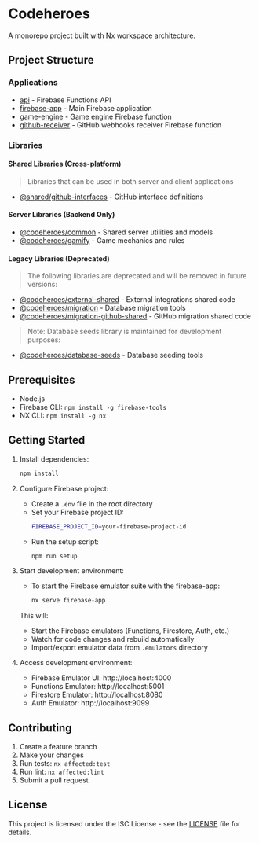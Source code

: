 # Codeheroes

A monorepo project built with [Nx](https://nx.dev) workspace architecture.

## Project Structure

### Applications

- [api](apps/api) - Firebase Functions API
- [firebase-app](apps/firebase-app) - Main Firebase application
- [game-engine](apps/game-engine) - Game engine Firebase function
- [github-receiver](apps/github-receiver) - GitHub webhooks receiver Firebase function

### Libraries

#### Shared Libraries (Cross-platform)
> Libraries that can be used in both server and client applications
- [@shared/github-interfaces](libs/shared/github-interfaces) - GitHub interface definitions

#### Server Libraries (Backend Only)
- [@codeheroes/common](libs/server/common) - Shared server utilities and models
- [@codeheroes/gamify](libs/server/gamify) - Game mechanics and rules

#### Legacy Libraries (Deprecated)
> The following libraries are deprecated and will be removed in future versions:
- [@codeheroes/external-shared](libs/migration/external-shared) - External integrations shared code
- [@codeheroes/migration](libs/migration/migration) - Database migration tools
- [@codeheroes/migration-github-shared](libs/migration/migration-github-shared) - GitHub migration shared code

> Note: Database seeds library is maintained for development purposes:
- [@codeheroes/database-seeds](libs/database-seeds) - Database seeding tools

## Prerequisites

- Node.js
- Firebase CLI: `npm install -g firebase-tools`
- NX CLI: `npm install -g nx`

## Getting Started

1. Install dependencies:
   ```sh
   npm install
   ```

2. Configure Firebase project:
   - Create a `.env` file in the root directory
   - Set your Firebase project ID:
     ```sh
     FIREBASE_PROJECT_ID=your-firebase-project-id
     ```
   - Run the setup script:
     ```sh
     npm run setup
     ```

3. Start development environment:
   - To start the Firebase emulator suite with the firebase-app:
     ```sh
     nx serve firebase-app
     ```
   This will:
   - Start the Firebase emulators (Functions, Firestore, Auth, etc.)
   - Watch for code changes and rebuild automatically
   - Import/export emulator data from `.emulators` directory

4. Access development environment:
   - Firebase Emulator UI: http://localhost:4000
   - Functions Emulator: http://localhost:5001
   - Firestore Emulator: http://localhost:8080
   - Auth Emulator: http://localhost:9099

## Contributing

1. Create a feature branch
2. Make your changes
3. Run tests: `nx affected:test`
4. Run lint: `nx affected:lint`
5. Submit a pull request

## License

This project is licensed under the ISC License - see the [LICENSE](LICENSE) file for details.